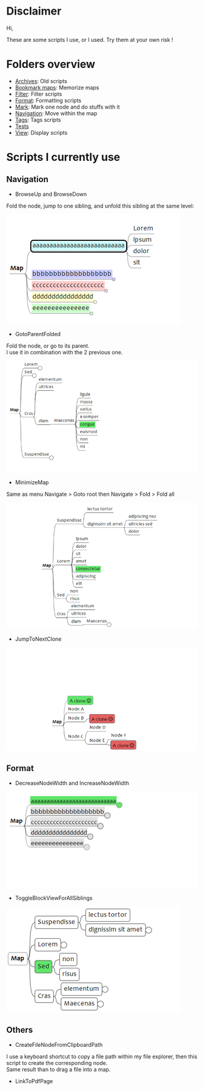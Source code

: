 # Disclaimer

Hi,

These are some scripts I use, or I used. Try them at your own risk !

# Folders overview

- [Archives](Archives): Old scripts
- [Bookmark maps](Bookmark%20maps): Memorize maps
- [Filter](Filter): Filter scripts
- [Format](Format): Formatting scripts
- [Mark](Mark): Mark one node and do stuffs with it
- [Navigation](Navigation): Move within the map
- [Tags](Tags): Tags scripts
- [Tests](Tests)
- [View](View): Display scripts

# Scripts I currently use

## Navigation

- BrowseUp and BrowseDown

Fold the node, jump to one sibling, and unfold this sibling at the same level:

![demo](Navigation/BrowseUpDown.gif)

- GotoParentFolded

Fold the node, or go to its parent.  
I use it in combination with the 2 previous one.

![demo](Navigation/GotoParentFolded.gif)

- MinimizeMap

Same as menu Navigate > Goto root then Navigate > Fold > Fold all

![demo](Navigation/MinimizeMap.gif)


- JumpToNextClone

![demo](Navigation/JumpToNextClone.gif)

## Format

- DecreaseNodeWidth and IncreaseNodeWidth

![demo](Format/IncreaseDecreaseNodeWidth.gif)

- ToggleBlockViewForAllSiblings

![demo](Format/ToggleBlockViewForAllSiblings.gif)


## Others

- CreateFileNodeFromClipboardPath

I use a keyboard shortcut to copy a file path within my file explorer, then this script to create the corresponding node.  
Same result than to drag a file into a map.

- LinkToPdfPage
